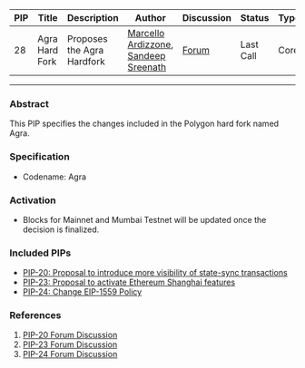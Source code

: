| PIP | Title          | Description                | Author                        | Discussion | Status      | Type                                     | Date                  |
|-----|----------------|----------------------------|-------------------------------|------------|-------------|------------------------------------------|-----------------------|
| 28  | Agra Hard Fork | Proposes the Agra Hardfork | [Marcello Ardizzone](https://github.com/marcello33), [Sandeep Sreenath](https://github.com/ssandeep) | [Forum](https://forum.polygon.technology/t/pip-28-agra-hardfork/13067)  | Last Call | Core | 2023-10-17
---

### Abstract 

This PIP specifies the changes included in the Polygon hard fork named Agra.

### Specification

- Codename: Agra

### Activation

- Blocks for Mainnet and Mumbai Testnet will be updated once the decision is finalized.

### Included PIPs

- [PIP-20: Proposal to introduce more visibility of state-sync transactions](https://github.com/maticnetwork/Polygon-Improvement-Proposals/blob/main/PIPs/PIP-20.md)
- [PIP-23: Proposal to activate Ethereum Shanghai features](https://github.com/maticnetwork/Polygon-Improvement-Proposals/blob/main/PIPs/PIP-23.md)
- [PIP-24: Change EIP-1559 Policy](https://github.com/maticnetwork/Polygon-Improvement-Proposals/blob/main/PIPs/PIP-24.md)

### References

1. [PIP-20 Forum Discussion](https://forum.polygon.technology/t/pip-20-state-sync-verbosity/13050)
2. [PIP-23 Forum Discussion](https://forum.polygon.technology/t/pip-23-proposal-to-activate-ethereum-shanghai-features/13065)
3. [PIP-24 Forum Discussion](https://forum.polygon.technology/t/pip-24-change-eip-1559-policy/13007)
